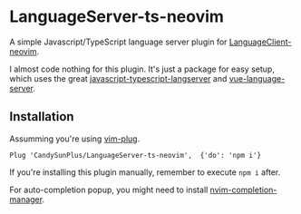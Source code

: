 # LanguageServer-ts-neovim

A simple Javascript/TypeScript language server plugin for
[LanguageClient-neovim](https://github.com/autozimu/LanguageClient-neovim).

I almost code nothing for this plugin. It's just a package for easy setup,
which uses the great [javascript-typescript-langserver](https://github.com/sourcegraph/javascript-typescript-langserver) and [vue-language-server](github.com/vuejs/vetur).

## Installation

Assumming you're using [vim-plug](https://github.com/junegunn/vim-plug).

```vim
Plug 'CandySunPlus/LanguageServer-ts-neovim',  {'do': 'npm i'}
```

If you're installing this plugin manually, remember to execute `npm i` after.

For auto-completion popup, you might need to install
[nvim-completion-manager](https://github.com/roxma/nvim-completion-manager).

